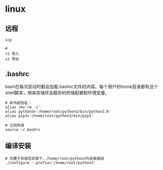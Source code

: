 # linux

## 远程
``` 
scp 

# 
rz 导入
sz 导出
```

## .bashrc
bash在每次启动时都会加载.bashrc文件的内容。每个用户的home目录都有这个shell脚本，用来存储并加载你的终端配置和环境变量。
``` 
# 命令起别名：
alias rm='rm -i'
alias python3='/home/root/python3/bin/python3.6'
alias pip3='/home/root/python3/bin/pip3'

# 立刻失效
source ~/.bashrc
```

## 编译安装
``` 
# 位置于安装包目录下，/home/root/python3为安装路径
./configure --prefix='/home/root/python3'

```

